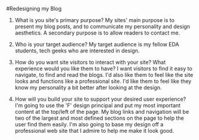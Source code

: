 #Redesigning my Blog

1. What is you site's primary purpose?
   My sites' main purpose is to present my blog posts, and to communicate my personality and design aesthetics. A secondary purpose is to allow readers to contact me.

2. Who is your target audience?
   My target audience is my fellow EDA students, tech geeks who are interested in design.

3. How do you want site visitors to interact with your site? What experience would you like them to have?
   I want visitors to find it easy to navigate, to find and read the blogs. I'd also like them to feel like the site looks and functions like a professional site. I'd like them to feel like they know my personality a bit better after looking at the design.      

4. How will you build your site to support your desired user experience?
   I'm going to use the 'F' design principal and put my most important content at the top/left of the page. My blog links and navigation will be two of the largest and most defined sections on the page to help the user find them easily. I'm also going to base my design off a professional web site that I admire to help me make it look good.   
